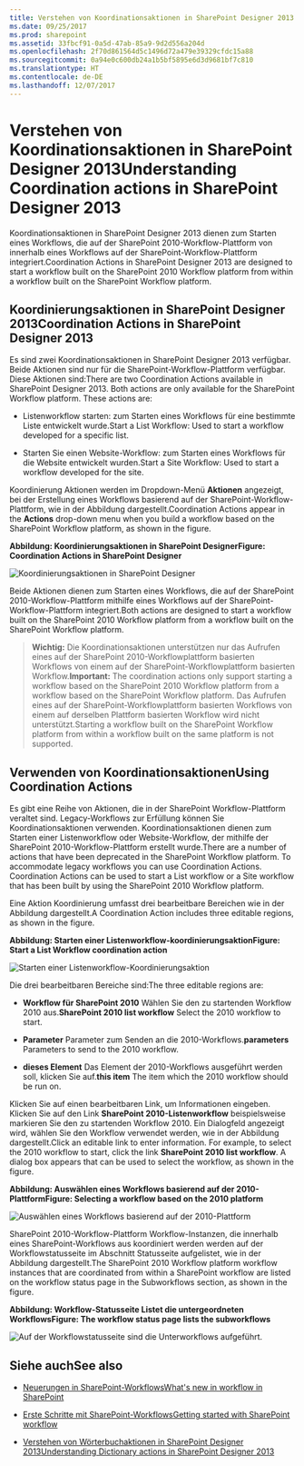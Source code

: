```yaml
---
title: Verstehen von Koordinationsaktionen in SharePoint Designer 2013
ms.date: 09/25/2017
ms.prod: sharepoint
ms.assetid: 33fbcf91-0a5d-47ab-85a9-9d2d556a204d
ms.openlocfilehash: 2f70d861564d5c1496d72a479e39329cfdc15a88
ms.sourcegitcommit: 0a94e0c600db24a1b5bf5895e6d3d9681bf7c810
ms.translationtype: HT
ms.contentlocale: de-DE
ms.lasthandoff: 12/07/2017
---
```

# <a name="understanding-coordination-actions-in-sharepoint-designer-2013"></a><span data-ttu-id="70fcf-102">Verstehen von Koordinationsaktionen in SharePoint Designer 2013</span><span class="sxs-lookup"><span data-stu-id="70fcf-102">Understanding Coordination actions in SharePoint Designer 2013</span></span>
<span data-ttu-id="70fcf-103">Koordinationsaktionen in SharePoint Designer 2013 dienen zum Starten eines Workflows, die auf der SharePoint 2010-Workflow-Plattform von innerhalb eines Workflows auf der SharePoint-Workflow-Plattform integriert.</span><span class="sxs-lookup"><span data-stu-id="70fcf-103">Coordination Actions in SharePoint Designer 2013 are designed to start a workflow built on the SharePoint 2010 Workflow platform from within a workflow built on the SharePoint Workflow platform.</span></span>

   

## <a name="coordination-actions-in-sharepoint-designer-2013"></a><span data-ttu-id="70fcf-104">Koordinierungsaktionen in SharePoint Designer 2013</span><span class="sxs-lookup"><span data-stu-id="70fcf-104">Coordination Actions in SharePoint Designer 2013</span></span>
<span data-ttu-id="70fcf-105"><a name="section1"> </a></span><span class="sxs-lookup"><span data-stu-id="70fcf-105"><a name="section1"> </a></span></span>

<span data-ttu-id="70fcf-p101">Es sind zwei Koordinationsaktionen in SharePoint Designer 2013 verfügbar. Beide Aktionen sind nur für die SharePoint-Workflow-Plattform verfügbar. Diese Aktionen sind:</span><span class="sxs-lookup"><span data-stu-id="70fcf-p101">There are two Coordination Actions available in SharePoint Designer 2013. Both actions are only available for the SharePoint Workflow platform. These actions are:</span></span>
  
    
    

- <span data-ttu-id="70fcf-109">Listenworkflow starten: zum Starten eines Workflows für eine bestimmte Liste entwickelt wurde.</span><span class="sxs-lookup"><span data-stu-id="70fcf-109">Start a List Workflow: Used to start a workflow developed for a specific list.</span></span>
    
  
- <span data-ttu-id="70fcf-110">Starten Sie einen Website-Workflow: zum Starten eines Workflows für die Website entwickelt wurden.</span><span class="sxs-lookup"><span data-stu-id="70fcf-110">Start a Site Workflow: Used to start a workflow developed for the site.</span></span>
    
  
<span data-ttu-id="70fcf-111">Koordinierung Aktionen werden im Dropdown-Menü **Aktionen** angezeigt, bei der Erstellung eines Workflows basierend auf der SharePoint-Workflow-Plattform, wie in der Abbildung dargestellt.</span><span class="sxs-lookup"><span data-stu-id="70fcf-111">Coordination Actions appear in the **Actions** drop-down menu when you build a workflow based on the SharePoint Workflow platform, as shown in the figure.</span></span>
  
    
    

<span data-ttu-id="70fcf-112">**Abbildung: Koordinierungsaktionen in SharePoint Designer**</span><span class="sxs-lookup"><span data-stu-id="70fcf-112">**Figure: Coordination Actions in SharePoint Designer**</span></span>

  
    
    

  
    
    
![Koordinierungsaktionen in SharePoint Designer](../images/SPD15-CoordinationActions.png)
  
    
    
<span data-ttu-id="70fcf-114">Beide Aktionen dienen zum Starten eines Workflows, die auf der SharePoint 2010-Workflow-Plattform mithilfe eines Workflows auf der SharePoint-Workflow-Plattform integriert.</span><span class="sxs-lookup"><span data-stu-id="70fcf-114">Both actions are designed to start a workflow built on the SharePoint 2010 Workflow platform from a workflow built on the SharePoint Workflow platform.</span></span>
  
    
    

    
> <span data-ttu-id="70fcf-115">**Wichtig:** Die Koordinationsaktionen unterstützen nur das Aufrufen eines auf der SharePoint 2010-Workflowplattform basierten Workflows von einem auf der SharePoint-Workflowplattform basierten Workflow.</span><span class="sxs-lookup"><span data-stu-id="70fcf-115">**Important:** The coordination actions only support starting a workflow based on the SharePoint 2010 Workflow platform from a workflow based on the SharePoint Workflow platform.</span></span> <span data-ttu-id="70fcf-116">Das Aufrufen eines auf der SharePoint-Workflowplattform basierten Workflows von einem auf derselben Plattform basierten Workflow wird nicht unterstützt.</span><span class="sxs-lookup"><span data-stu-id="70fcf-116">Starting a workflow built on the SharePoint Workflow platform from within a workflow built on the same platform is not supported.</span></span> 
  
    
    


## <a name="using-coordination-actions"></a><span data-ttu-id="70fcf-117">Verwenden von Koordinationsaktionen</span><span class="sxs-lookup"><span data-stu-id="70fcf-117">Using Coordination Actions</span></span>
<span data-ttu-id="70fcf-118"><a name="section2"> </a></span><span class="sxs-lookup"><span data-stu-id="70fcf-118"><a name="section2"> </a></span></span>

<span data-ttu-id="70fcf-p103">Es gibt eine Reihe von Aktionen, die in der SharePoint Workflow-Plattform veraltet sind. Legacy-Workflows zur Erfüllung können Sie Koordinationsaktionen verwenden. Koordinationsaktionen dienen zum Starten einer Listenworkflow oder Website-Workflow, der mithilfe der SharePoint 2010-Workflow-Plattform erstellt wurde.</span><span class="sxs-lookup"><span data-stu-id="70fcf-p103">There are a number of actions that have been deprecated in the SharePoint Workflow platform. To accommodate legacy workflows you can use Coordination Actions. Coordination Actions can be used to start a List workflow or a Site workflow that has been built by using the SharePoint 2010 Workflow platform.</span></span>
  
    
    
<span data-ttu-id="70fcf-122">Eine Aktion Koordinierung umfasst drei bearbeitbare Bereichen wie in der Abbildung dargestellt.</span><span class="sxs-lookup"><span data-stu-id="70fcf-122">A Coordination Action includes three editable regions, as shown in the figure.</span></span>
  
    
    

<span data-ttu-id="70fcf-123">**Abbildung: Starten einer Listenworkflow-koordinierungsaktion**</span><span class="sxs-lookup"><span data-stu-id="70fcf-123">**Figure: Start a List Workflow coordination action**</span></span>

  
    
    

  
    
    
![Starten einer Listenworkflow-Koordinierungsaktion](../images/SPD15-CoordinationActions2.png)
  
    
    
<span data-ttu-id="70fcf-125">Die drei bearbeitbaren Bereiche sind:</span><span class="sxs-lookup"><span data-stu-id="70fcf-125">The three editable regions are:</span></span> 
  
    
    

- <span data-ttu-id="70fcf-126">**Workflow für SharePoint 2010** Wählen Sie den zu startenden Workflow 2010 aus.</span><span class="sxs-lookup"><span data-stu-id="70fcf-126">**SharePoint 2010 list workflow** Select the 2010 workflow to start.</span></span>
    
  
- <span data-ttu-id="70fcf-127">**Parameter** Parameter zum Senden an die 2010-Workflows.</span><span class="sxs-lookup"><span data-stu-id="70fcf-127">**parameters** Parameters to send to the 2010 workflow.</span></span>
    
  
- <span data-ttu-id="70fcf-128">**dieses Element** Das Element der 2010-Workflows ausgeführt werden soll, klicken Sie auf.</span><span class="sxs-lookup"><span data-stu-id="70fcf-128">**this item** The item which the 2010 workflow should be run on.</span></span>
    
  
<span data-ttu-id="70fcf-p104">Klicken Sie auf einen bearbeitbaren Link, um Informationen eingeben. Klicken Sie auf den Link **SharePoint 2010-Listenworkflow** beispielsweise markieren Sie den zu startenden Workflow 2010. Ein Dialogfeld angezeigt wird, wählen Sie den Workflow verwendet werden, wie in der Abbildung dargestellt.</span><span class="sxs-lookup"><span data-stu-id="70fcf-p104">Click an editable link to enter information. For example, to select the 2010 workflow to start, click the link **SharePoint 2010 list workflow**. A dialog box appears that can be used to select the workflow, as shown in the figure.</span></span>
  
    
    

<span data-ttu-id="70fcf-132">**Abbildung: Auswählen eines Workflows basierend auf der 2010-Plattform**</span><span class="sxs-lookup"><span data-stu-id="70fcf-132">**Figure: Selecting a workflow based on the 2010 platform**</span></span>

  
    
    

  
    
    
![Auswählen eines Workflows basierend auf der 2010-Plattform](../images/SPD15-CoordinationActions3.png)
  
    
    

  
    
    

  
    
    

  
    
    
<span data-ttu-id="70fcf-134">SharePoint 2010-Workflow-Plattform Workflow-Instanzen, die innerhalb eines SharePoint-Workflows aus koordiniert werden werden auf der Workflowstatusseite im Abschnitt Statusseite aufgelistet, wie in der Abbildung dargestellt.</span><span class="sxs-lookup"><span data-stu-id="70fcf-134">The SharePoint 2010 Workflow platform workflow instances that are coordinated from within a SharePoint workflow are listed on the workflow status page in the Subworkflows section, as shown in the figure.</span></span>
  
    
    

<span data-ttu-id="70fcf-135">**Abbildung: Workflow-Statusseite Listet die untergeordneten Workflows**</span><span class="sxs-lookup"><span data-stu-id="70fcf-135">**Figure: The workflow status page lists the subworkflows**</span></span>

  
    
    

  
    
    
![Auf der Workflowstatusseite sind die Unterworkflows aufgeführt.](../images/SPD15-CorrelationActions4.png)
  
    
    

  
    
    

  
    
    

## <a name="see-also"></a><span data-ttu-id="70fcf-137">Siehe auch</span><span class="sxs-lookup"><span data-stu-id="70fcf-137">See also</span></span>
<span data-ttu-id="70fcf-138"><a name="bk_addresources"> </a></span><span class="sxs-lookup"><span data-stu-id="70fcf-138"><a name="bk_addresources"> </a></span></span>


-  [<span data-ttu-id="70fcf-139">Neuerungen in SharePoint-Workflows</span><span class="sxs-lookup"><span data-stu-id="70fcf-139">What's new in workflow in SharePoint</span></span>](http://msdn.microsoft.com/library/6ab8a28b-fa2f-4530-8b55-a7f663bf15ea.aspx)
    
  
-  [<span data-ttu-id="70fcf-140">Erste Schritte mit SharePoint-Workflows</span><span class="sxs-lookup"><span data-stu-id="70fcf-140">Getting started with SharePoint workflow</span></span>](http://msdn.microsoft.com/library/cc73be76-a329-449f-90ab-86822b1c2ee8.aspx)
    
  
-  [<span data-ttu-id="70fcf-141">Verstehen von Wörterbuchaktionen in SharePoint Designer 2013</span><span class="sxs-lookup"><span data-stu-id="70fcf-141">Understanding Dictionary actions in SharePoint Designer 2013</span></span>](understanding-dictionary-actions-in-sharepoint-designer.md)
    
  

  
    
    

